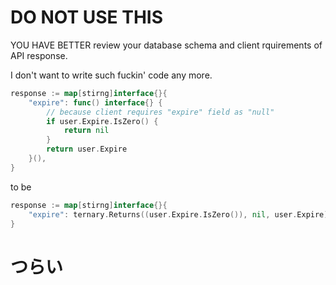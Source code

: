 # DO NOT USE THIS

YOU HAVE BETTER review your database schema and client rquirements of API response.

I don't want to write such fuckin' code any more.

```go
response := map[stirng]interface{}{
	"expire": func() interface{} {
		// because client requires "expire" field as "null"
		if user.Expire.IsZero() {
			return nil
		}
		return user.Expire
	}(),
}
```

to be

```go
response := map[stirng]interface{}{
    "expire": ternary.Returns((user.Expire.IsZero()), nil, user.Expire),
}
```

# つらい
